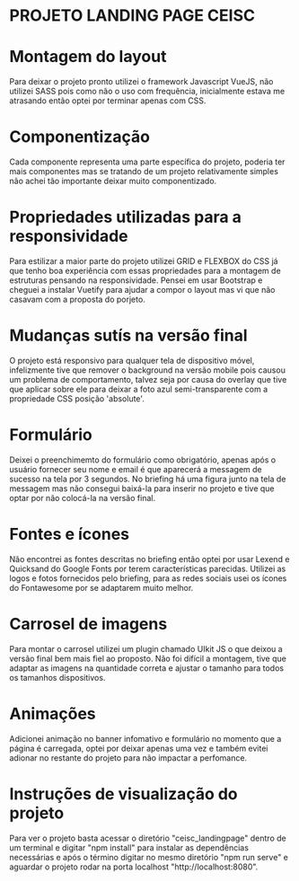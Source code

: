 # PROJETO LANDING PAGE CEISC


# Montagem do layout
Para deixar o projeto pronto utilizei o framework Javascript VueJS, não utilizei SASS pois como não o uso com frequência, inicialmente estava me atrasando então optei por terminar apenas com CSS.

# Componentização
Cada componente representa uma parte específica do projeto, poderia ter mais componentes mas  se tratando de um projeto relativamente simples não achei tão importante deixar muito componentizado.

# Propriedades utilizadas para a responsividade
Para estilizar a maior parte do projeto utilizei GRID e FLEXBOX do CSS já que tenho boa experiência com essas propriedades para a montagem de estruturas pensando na responsividade. Pensei em usar Bootstrap e cheguei a instalar Vuetify para ajudar a compor o layout mas  vi que não casavam com a proposta do porjeto. 

# Mudanças sutís na versão final
O projeto está responsivo para qualquer tela de dispositivo móvel, infelizmente tive que remover o background na versão mobile pois causou um problema de comportamento, talvez seja por causa do overlay que tive que aplicar sobre ele para deixar a foto azul semi-transparente  com a propriedade CSS posição 'absolute'. 
 
# Formulário
 Deixei o preenchimemto do formulário como obrigatório, apenas após o usuário fornecer seu nome e email é que aparecerá a messagem de sucesso na tela por 3 segundos. No briefing há uma figura junto na tela de messagem mas não consegui baixá-la para inserir no projeto e tive que optar por não colocá-la na versão final. 

# Fontes e ícones
 Não encontrei as fontes descritas no briefing então optei por usar Lexend e Quicksand do Google Fonts por terem características parecidas. Utilizei as logos e fotos fornecidos pelo briefing, para as redes sociais usei os ícones do Fontawesome por se adaptarem muito melhor.

# Carrosel de imagens
Para montar o carrosel utilizei um plugin chamado UIkit JS o que deixou a versão final bem mais fiel ao proposto. Não foi difícil a montagem, tive que adaptar as imagens na quantidade correta e ajustar o tamanho para todos os tamanhos dispositivos.

# Animações
Adicionei animação no banner infomativo e formulário no momento que a página é carregada, optei por deixar apenas uma vez e também evitei adionar no restante do projeto para não impactar a perfomance.

# Instruções de visualização do projeto
Para ver o projeto basta acessar o diretório "ceisc_landingpage" dentro de um terminal e digitar "npm install" para instalar as dependências necessárias  e após o término digitar no mesmo diretório "npm run serve" e aguardar o projeto rodar na porta localhost "http://localhost:8080".
